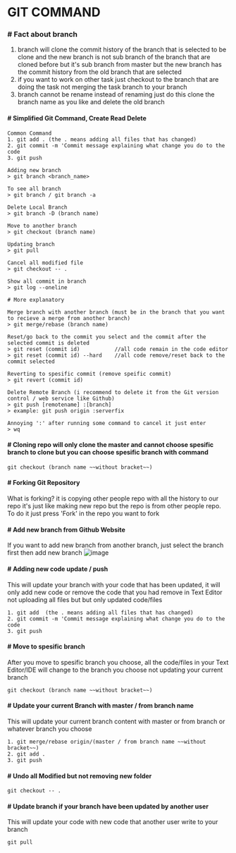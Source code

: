 # GIT COMMAND

### # Fact about branch
1. branch will clone the commit history of the branch that is selected to be clone and the new branch is not sub branch of the branch that are cloned before but it's sub branch from master but the new branch has the commit history from the old branch that are selected
2. if you want to work on other task just checkout to the branch that are doing the task not merging the task branch to your branch 
3. branch cannot be rename instead of renaming just do this clone the branch name as you like and delete the old branch


#### # Simplified Git Command, Create Read Delete
```
Common Command 
1. git add . (the . means adding all files that has changed)
2. git commit -m 'Commit message explaining what change you do to the code
3. git push 

Adding new branch
> git branch <branch_name>

To see all branch
> git branch / git branch -a

Delete Local Branch
> git branch -D (branch name)

Move to another branch
> git checkout (branch name)

Updating branch
> git pull

Cancel all modified file
> git checkout -- .

Show all commit in branch
> git log --oneline

# More explanatory

Merge branch with another branch (must be in the branch that you want to recieve a merge from another branch)
> git merge/rebase (branch name)

Reset/go back to the commit you select and the commit after the selected commit is deleted
> git reset (commit id)           //all code remain in the code editor
> git reset (commit id) --hard    //all code remove/reset back to the commit selected

Reverting to spesific commit (remove speific commit)
> git revert (commit id)

Delete Remote Branch (i recommend to delete it from the Git version control / web service like Github)
> git push [remotename] :[branch]
> example: git push origin :serverfix

Annoying ':' after running some command to cancel it just enter
> wq

```

#### # Cloning repo will only clone the master and cannot choose spesific branch to clone but you can choose spesific branch with command
```git checkout (branch name ~~without bracket~~)```

#### # Forking Git Repository
What is forking? it is copying other people repo with all the history to our repo it's just like making new repo but the repo is from other people repo. To do it just press 'Fork' in the repo you want to fork

#### # Add new branch from Github Website
If you want to add new branch from another branch, just select the branch first then add new branch
![image](https://user-images.githubusercontent.com/90954993/162657746-d4e99e72-5b77-403b-98f5-fcdb13f18af1.png)


#### # Adding new code update / push
This will update your branch with your code that has been updated, it will only add new code or remove the code that you had remove in Text Editor not uploading all files but but only updated code/files
```
1. git add  (the . means adding all files that has changed)
2. git commit -m 'Commit message explaining what change you do to the code
3. git push 
```

#### # Move to spesific branch 
After you move to spesific branch you choose, all the code/files in your Text Editor/IDE will change to the branch you choose not updating your current branch

```git checkout (branch name ~~without bracket~~)```

#### # Update your current Branch with master / from branch name
This will update your current branch content with master or from branch or whatever branch you choose
```
1. git merge/rebase origin/(master / from branch name ~~without bracket~~)
2. git add .
3. git push 
```

#### # Undo all **Modified** but not removing new folder

```git checkout -- .```

#### # Update branch if your branch have been updated by another user
This will update your code with new code that another user write to your branch

```git pull```








